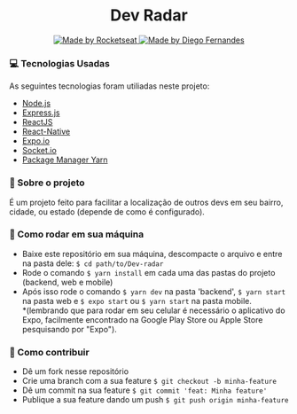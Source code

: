 <h1 align="center"> Dev Radar </h1>
<p align="center">
  <a href="http://rocketseat.com.br">
    <img alt="Made by Rocketseat" src="https://img.shields.io/badge/made%20by-Rocketseat-purple"/>
  </a>
  <a href="https://github.com/diego3g">
    <img alt="Made by Diego Fernandes" src="https://img.shields.io/badge/Made%20by-Diego%20Fernandes-Purple"/>
  </a>
</p>

### :computer: Tecnologias Usadas

As seguintes tecnologias foram utiliadas neste projeto:
- [Node.js](https://nodejs.org/en/)
- [Express.js](https://expressjs.com/)
- [ReactJS](https://reactjs.org/)
- [React-Native](https://reactnative.dev/)
- [Expo.io](https://expo.io/)
- [Socket.io](https://socket.io/)
- [Package Manager Yarn](https://yarnpkg.com/)

### :book: Sobre o projeto 

É um projeto feito para facilitar a localização de outros devs em seu bairro, cidade, ou estado (depende de como é configurado).

### :rocket: Como rodar em sua máquina

- Baixe este repositório em sua máquina, descompacte o arquivo e entre na pasta dele: `$ cd path/to/Dev-radar`
- Rode o comando `$ yarn install` em cada uma das pastas do projeto (backend, web e mobile)
- Após isso rode o comando `$ yarn dev` na pasta 'backend', `$ yarn start` na pasta web e `$ expo start` ou `$ yarn start` na pasta mobile. <br>*(lembrando que para rodar em seu celular é necessário o aplicativo do Expo, facilmente encontrado na Google Play Store ou Apple Store pesquisando por "Expo").

### :muscle: Como contribuir

- Dê um fork nesse repositório
- Crie uma branch com a sua feature `$ git checkout -b minha-feature`
- Dê um commit na sua feature `$ git commit 'feat: Minha feature'`
- Publique a sua feature dando um push `$ git push origin minha-feature`
